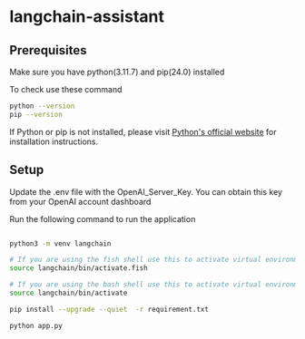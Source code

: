 # langchain-assistant

## Prerequisites

Make sure you have python(3.11.7) and pip(24.0) installed

To check use these command

```bash
python --version
pip --version
```

If Python or pip is not installed, please visit [Python's official website](https://www.python.org/downloads/) for installation instructions.

## Setup

Update the .env file with the OpenAI_Server_Key. You can obtain this key from your OpenAI account dashboard

Run the following command to run the application

```bash

python3 -m venv langchain

# If you are using the fish shell use this to activate virtual environment
source langchain/bin/activate.fish

# If you are using the bash shell use this to activate virtual environment
source langchain/bin/activate

pip install --upgrade --quiet  -r requirement.txt

python app.py

```
